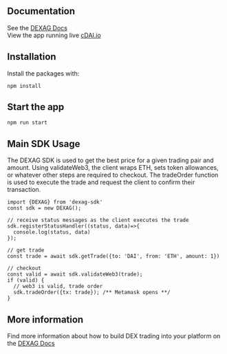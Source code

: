 ## Documentation
See the [DEXAG Docs](https://docs.dex.ag)  
View the app running live [cDAI.io](https://cdai.io)

## Installation
Install the packages with:
```
npm install 
```

## Start the app
```
npm run start
```

## Main SDK Usage
The DEXAG SDK is used to get the best price for a given trading pair and amount. Using validateWeb3, the client wraps ETH, sets token allowances, or whatever other steps are required to checkout. The tradeOrder function is used to execute the trade and request the client to confirm their transaction.
```
import {DEXAG} from 'dexag-sdk'
const sdk = new DEXAG();

// receive status messages as the client executes the trade
sdk.registerStatusHandler((status, data)=>{
  console.log(status, data)
});

// get trade
const trade = await sdk.getTrade({to: 'DAI', from: 'ETH', amount: 1})

// checkout
const valid = await sdk.validateWeb3(trade);
if (valid) {
  // web3 is valid, trade order
  sdk.tradeOrder({tx: trade}); /** Metamask opens **/
}
```

## More information
Find more information about how to build DEX trading into your platform on the [DEXAG Docs](https://docs.dex.ag)
